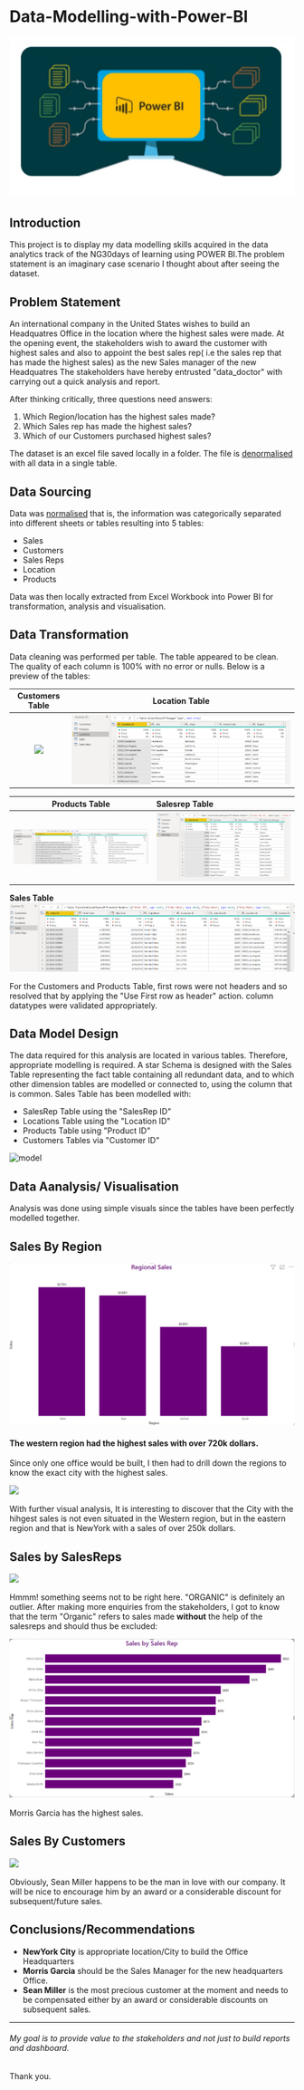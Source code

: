 # Data-Modelling-with-Power-BI

![Modelling](Power.jpg)

## Introduction
This project is to display my data modelling skills acquired in the data analytics track of the NG30days of learning using POWER BI.The problem statement is an imaginary case scenario I thought about after seeing the dataset. 

## Problem Statement
An international company in the United States wishes to build an Headquatres Office in the location where the highest sales were made.
At the opening event, the stakeholders wish to award the customer with highest sales and also to appoint the best sales rep( i.e the sales rep that has made the highest sales) as the new Sales manager of the new Headquatres
The stakeholders have hereby entrusted "data_doctor" with carrying out a quick analysis and report.

After thinking critically, three questions need answers:
1. Which Region/location has the highest sales made?
2. Which Sales rep has made the highest sales?
3. Which of our Customers purchased highest sales?

The dataset is an excel file saved locally in a folder. The file is  [denormalised](https://github.com/Data-Dr-hub/Data-Modelling-with-Power-BI/blob/main/SuperStore_Denormalized.xlsx) with all data in a single table.

## Data Sourcing
Data was [normalised](https://github.com/Data-Dr-hub/Data-Modelling-with-Power-BI/blob/main/SuperStore_Normalized.xlsx) that is, the information was categorically separated  into different sheets or tables resulting into 5 tables:
- Sales
- Customers
- Sales Reps
- Location
- Products



Data was then locally extracted from Excel Workbook into Power BI for transformation, analysis and visualisation.

## Data Transformation

Data cleaning was performed per table.
The table appeared to be clean.
The quality of each column is 100% with no error or nulls.
Below is a preview of the tables:

Customers Table             |           Location Table
:--------------------------:|:------------------------:
![](customerQ.PNG)          |         ![](locationQ.PNG)

Products Table              |        Salesrep Table
:---------------------------:|:----------------------
![](productQ.PNG)             |     ![](salesrepQ.PNG)


**Sales Table**
![](salesQ.PNG)

For the Customers and Products Table, first rows were not headers and so resolved that by applying the "Use First row as header" action.
column datatypes were validated appropriately.

## Data Model Design
The data required for this analysis are located in various tables.
Therefore, appropriate modelling is required.
A star Schema is designed with the Sales Table representing the fact table containing all redundant data, and to which other dimension tables are modelled or connected to, using the column that is common.
Sales Table has been modelled with:
- SalesRep Table using the "SalesRep ID"
- Locations Table using the "Location ID"
- Products Table using "Product ID"
- Customers Tables via "Customer ID"

![model](mod.png)


## Data Aanalysis/ Visualisation
Analysis was done using simple visuals since the tables have been perfectly modelled together.

## Sales By Region

![](regional.PNG)

#### The western region had the highest sales with over 720k dollars.

Since only one office would be built, I then had to drill down the regions to know the exact city with the highest sales.

![](topcities.PNG)

With further visual analysis, It is interesting to discover that the City with the hihgest sales is not even situated in the Western region,
but in the eastern region and that is NewYork with a sales of over 250k dollars.

## Sales by SalesReps

![](salesorganic.PNG)

Hmmm! something seems not to be right here. "ORGANIC" is definitely an outlier. After making more enquiries from the stakeholders, I got to know that the term "Organic" refers to sales made **without** the help of the salesreps and should thus be excluded:

![](salesrepSales.PNG)

Morris Garcia has the highest sales.

## Sales By Customers

![](top10customers.PNG)

Obviously, Sean Miller happens to be the man in love with our company. It will be nice to encourage him by an award or a considerable discount for subsequent/future sales.

## Conclusions/Recommendations
- **NewYork City** is appropriate location/City to build the Office Headquarters 
- **Morris Garcia** should be the Sales Manager for the new headquarters Office.
- **Sean Miller** is the most precious customer at the moment and needs to be compensated either by an award or considerable discounts on subsequent sales. 
------



###### My goal is to provide value to the stakeholders and not just to build reports and dashboard. 

Thank you.

